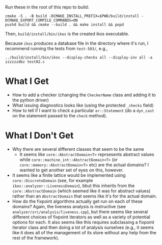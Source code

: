 Run these in the root of this repo to build:
```
cmake -S . -B build -DCMAKE_INSTALL_PREFIX=$PWD/build/install -DCMAKE_EXPORT_COMPILE_COMMANDS=ON
pushd build && cmake --build . && make install && popd
```

Then, `build/install/bin/ikos` is the created ikos executable.

Because `ikos` produces a database file in the directory where it's run, I
recommend running the tests from `test-503/`, e.g.,
```
../build/install/bin/ikos --display-checks all --display-inv all -a zzzzzzdbz test02.c
```

# What I Get
- How to add a checker (changing the `CheckerName` class and adding it to the
  python driver)
- What issuing diagnostics looks like (using the protected `_checks` field)
- How to tell if I want to check a particular `ar::Statement` (do a `dyn_cast`
  on the statement passed to the `check` method). 

# What I Don't Get
- Why there are several different classes that seem to be the same
  - It seems like `core::AbstractDomain<T>` reprsesents abstract values while
    `core::machine_int::AbstractDomain<T>` (or
    `core::memory::AbstractDomain<T>` etc) are the actual domains? I wanted to
    get another set of eyes on this, however.
- It seems like a finite lattice would be implemented using
  `core::DiscreteDomain` (see, for example `ikos::analyzer::LivenessDomain`),
  bbut this inherits from the `core::AbstractDomain` (which seemed like it was
  for abstract values) rather than an `AbstractDomain` that seems like it's
  for the actual domain.
- How do the fixpoint algorithms actually get run on each of these domains?
  Again, the liveness analysis is instructive (see
  `analyzer/src/analysis/liveness.cpp`), but there seems like several different
  choices of fixpoint iterators as well as a variety of potential options for
  each. It also seems like this requires subclassing a fixpoint iterator class
  and then doing a lot of analysis ourselves (e.g., it seems like it does all
  of the management of its store without any help from the rest of the
  framework).


